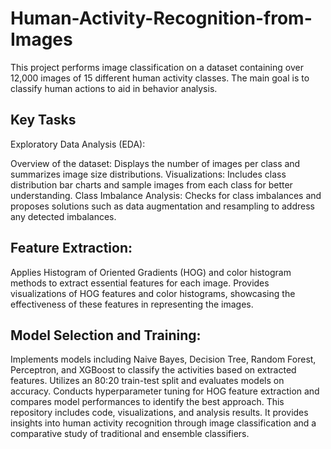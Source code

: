 # Human-Activity-Recognition-from-Images

This project performs image classification on a dataset containing over 12,000 images of 15 different human activity classes. The main goal is to classify human actions to aid in behavior analysis.

## Key Tasks
Exploratory Data Analysis (EDA):

Overview of the dataset: Displays the number of images per class and summarizes image size distributions.
Visualizations: Includes class distribution bar charts and sample images from each class for better understanding.
Class Imbalance Analysis: Checks for class imbalances and proposes solutions such as data augmentation and resampling to address any detected imbalances.

## Feature Extraction:

Applies Histogram of Oriented Gradients (HOG) and color histogram methods to extract essential features for each image.
Provides visualizations of HOG features and color histograms, showcasing the effectiveness of these features in representing the images.

## Model Selection and Training:

Implements models including Naive Bayes, Decision Tree, Random Forest, Perceptron, and XGBoost to classify the activities based on extracted features.
Utilizes an 80:20 train-test split and evaluates models on accuracy.
Conducts hyperparameter tuning for HOG feature extraction and compares model performances to identify the best approach.
This repository includes code, visualizations, and analysis results. It provides insights into human activity recognition through image classification and a comparative study of traditional and ensemble classifiers.

